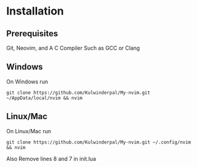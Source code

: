# Installation
## Prerequisites
Git,
Neovim,
and A C Compiler Such as GCC or Clang
## Windows

On Windows run
```
git clone https://github.com/Kulwinderpal/My-nvim.git ~/AppData/local/nvim && nvim
```

## Linux/Mac

On Linux/Mac run
```
git clone https://github.com/Kulwinderpal/My-nvim.git ~/.config/nvim && nvim
```
Also Remove lines 8 and 7 in init.lua
